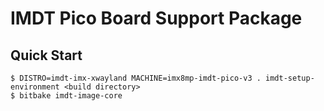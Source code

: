 # IMDT Pico Board Support Package

## Quick Start

```
$ DISTRO=imdt-imx-xwayland MACHINE=imx8mp-imdt-pico-v3 . imdt-setup-environment <build directory>
$ bitbake imdt-image-core
```
